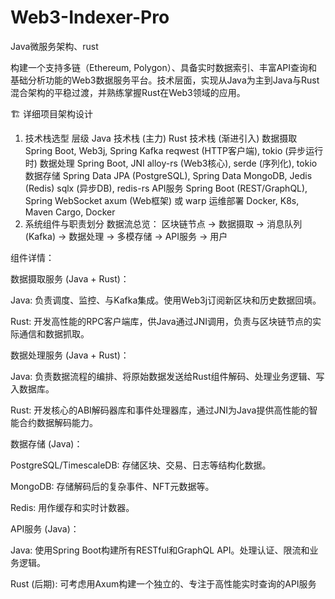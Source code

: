 # Web3-Indexer-Pro
Java微服务架构、rust

构建一个支持多链（Ethereum, Polygon）、具备实时数据索引、丰富API查询和基础分析功能的Web3数据服务平台。技术层面，实现从Java为主到Java与Rust混合架构的平稳过渡，并熟练掌握Rust在Web3领域的应用。

🏗️ 详细项目架构设计
1. 技术栈选型
层级	Java 技术栈 (主力)	Rust 技术栈 (渐进引入)
数据摄取	Spring Boot, Web3j, Spring Kafka	reqwest (HTTP客户端), tokio (异步运行时)
数据处理	Spring Boot, JNI	alloy-rs (Web3核心), serde (序列化), tokio
数据存储	Spring Data JPA (PostgreSQL), Spring Data MongoDB, Jedis (Redis)	sqlx (异步DB), redis-rs
API服务	Spring Boot (REST/GraphQL), Spring WebSocket	axum (Web框架) 或 warp
运维部署	Docker, K8s, Maven	Cargo, Docker
2. 系统组件与职责划分
数据流总览：
区块链节点 -> 数据摄取 -> 消息队列 (Kafka) -> 数据处理 -> 多模存储 -> API服务 -> 用户

组件详情：

数据摄取服务 (Java + Rust)：

Java: 负责调度、监控、与Kafka集成。使用Web3j订阅新区块和历史数据回填。

Rust: 开发高性能的RPC客户端库，供Java通过JNI调用，负责与区块链节点的实际通信和数据抓取。

数据处理服务 (Java + Rust)：

Java: 负责数据流程的编排、将原始数据发送给Rust组件解码、处理业务逻辑、写入数据库。

Rust: 开发核心的ABI解码器库和事件处理器库，通过JNI为Java提供高性能的智能合约数据解码能力。

数据存储 (Java)：

PostgreSQL/TimescaleDB: 存储区块、交易、日志等结构化数据。

MongoDB: 存储解码后的复杂事件、NFT元数据等。

Redis: 用作缓存和实时计数器。

API服务 (Java)：

Java: 使用Spring Boot构建所有RESTful和GraphQL API。处理认证、限流和业务逻辑。

Rust (后期): 可考虑用Axum构建一个独立的、专注于高性能实时查询的API服务
